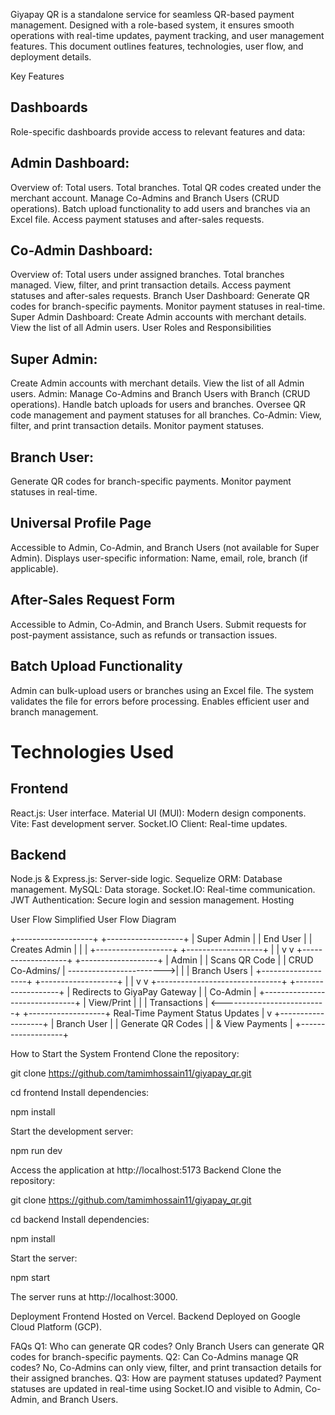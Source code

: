 Giyapay QR is a standalone service for seamless QR-based payment management. Designed with a role-based system, it ensures smooth operations with real-time updates, payment tracking, and user management features.
This document outlines features, technologies, user flow, and deployment details.

Key Features

Dashboards
-------------
Role-specific dashboards provide access to relevant features and data:

Admin Dashboard:
-------------
Overview of:
Total users.
Total branches.
Total QR codes created under the merchant account.
Manage Co-Admins and Branch Users (CRUD operations).
Batch upload functionality to add users and branches via an Excel file.
Access payment statuses and after-sales requests.

Co-Admin Dashboard:
-----------------------
Overview of:
Total users under assigned branches.
Total branches managed.
View, filter, and print transaction details.
Access payment statuses and after-sales requests.
Branch User Dashboard:
Generate QR codes for branch-specific payments.
Monitor payment statuses in real-time.
Super Admin Dashboard:
Create Admin accounts with merchant details.
View the list of all Admin users.
User Roles and Responsibilities

Super Admin:
-----------------------------------
Create Admin accounts with merchant details.
View the list of all Admin users.
Admin:
Manage Co-Admins and Branch Users with Branch (CRUD operations).
Handle batch uploads for users and branches.
Oversee QR code management and payment statuses for all branches.
Co-Admin:
View, filter, and print transaction details.
Monitor payment statuses.

Branch User:
-------------------------
Generate QR codes for branch-specific payments.
Monitor payment statuses in real-time.

Universal Profile Page
--------------------------------
Accessible to Admin, Co-Admin, and Branch Users (not available for Super Admin).
Displays user-specific information:
Name, email, role, branch (if applicable).

After-Sales Request Form
----------------------------
Accessible to Admin, Co-Admin, and Branch Users.
Submit requests for post-payment assistance, such as refunds or transaction issues.

Batch Upload Functionality
-----------------------------
Admin can bulk-upload users or branches using an Excel file.
The system validates the file for errors before processing.
Enables efficient user and branch management.

Technologies Used
=====================
Frontend
-----------
React.js: User interface.
Material UI (MUI): Modern design components.
Vite: Fast development server.
Socket.IO Client: Real-time updates.

Backend
--------------------
Node.js & Express.js: Server-side logic.
Sequelize ORM: Database management.
MySQL: Data storage.
Socket.IO: Real-time communication.
JWT Authentication: Secure login and session management.
Hosting





















User Flow
Simplified User Flow Diagram

+-------------------+                          +-------------------+
|   Super Admin     |                          |    End User       |
| Creates Admin     |                          |                   |
+-------------------+                          +-------------------+
         |                                            |
         v                                            v
+-------------------+                          +-------------------+
|      Admin        |                          | Scans QR Code     |
| CRUD Co-Admins/   | ------------------------>|                   |
| Branch Users      |                          +-------------------+
+-------------------+                                   |
         |                                              v
         v                                                  +-------------------------------+
+-------------------+                   | Redirects to GiyaPay Gateway |
|     Co-Admin      |                   +-------------------------------+
| View/Print        |                             |
| Transactions      | <--------------------------+
+-------------------+   Real-Time Payment Status Updates
         |
         v
+-------------------+
|   Branch User     |
| Generate QR Codes |
| & View Payments   |
+-------------------+




How to Start the System
Frontend
Clone the repository:

git clone https://github.com/tamimhossain11/giyapay_qr.git

cd frontend
Install dependencies:

npm install

Start the development server:

npm run dev

Access the application at http://localhost:5173
Backend
Clone the repository:

git clone https://github.com/tamimhossain11/giyapay_qr.git

cd backend
Install dependencies:

npm install

Start the server:

npm start

The server runs at http://localhost:3000.

Deployment
Frontend
Hosted on Vercel.
Backend
Deployed on Google Cloud Platform (GCP).

FAQs
Q1: Who can generate QR codes?
Only Branch Users can generate QR codes for branch-specific payments.
Q2: Can Co-Admins manage QR codes?
No, Co-Admins can only view, filter, and print transaction details for their assigned branches.
Q3: How are payment statuses updated?
Payment statuses are updated in real-time using Socket.IO and visible to Admin, Co-Admin, and Branch Users.

